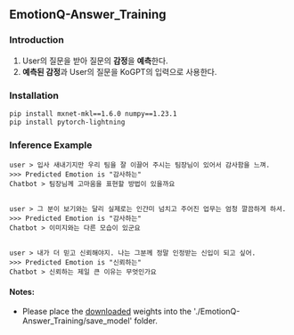 EmotionQ-Answer_Training
-
### Introduction
1. User의 질문을 받아 질문의 **감정**을 **예측**한다.
2. **예측된 감정**과 User의 질문을 KoGPT의 입력으로 사용한다.

### Installation
```bash
pip install mxnet-mkl==1.6.0 numpy==1.23.1
pip install pytorch-lightning
```

### Inference Example
```
user > 입사 새내기지만 우리 팀을 잘 이끌어 주시는 팀장님이 있어서 감사함을 느껴.
>>> Predicted Emotion is "감사하는"
Chatbot > 팀장님께 고마움을 표현할 방법이 있을까요


user > 그 분이 보기와는 달리 실제로는 인간미 넘치고 주어진 업무는 엄청 깔끔하게 하셔.
>>> Predicted Emotion is "감사하는"
Chatbot > 이미지와는 다른 모습이 있군요


user > 내가 더 믿고 신뢰해야지. 나는 그분께 정말 인정받는 신입이 되고 싶어.
>>> Predicted Emotion is "신뢰하는"
Chatbot > 신뢰하는 제일 큰 이유는 무엇인가요
```

#### Notes:
 - Please place the [downloaded](https://drive.google.com/drive/u/0/folders/13MgcxhXt_BPmEg9-LK1y8Af2gPoBrRI2) weights into the './EmotionQ-Answer_Training/save_model' folder.